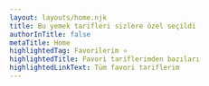 ```yaml
---
layout: layouts/home.njk
title: Bu yemek tarifleri sizlere özel seçildi
authorInTitle: false
metaTitle: Home
highlightedTag: Favorilerim ⭐
highlightedTitle: Favori tariflerimden bazıları
highlightedLinkText: Tüm favori tariflerim
---
```

